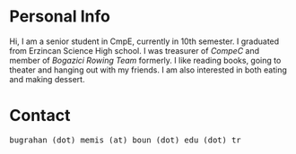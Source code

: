 # Personal Info #

Hi, I am a senior student in CmpE, currently in 10th semester. I graduated from Erzincan Science High school.
I was treasurer of _CompeC_ and member of _Bogazici Rowing Team_ formerly. I like reading books, going to theater and hanging out with my friends. I am also interested in both eating and making dessert.



# Contact #

<tt>bugrahan (dot) memis (at) boun (dot) edu (dot) tr</tt>
